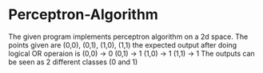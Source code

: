 # Perceptron-Algorithm
The given program implements perceptron algorithm on a 2d space.
The points given are (0,0), (0,1), (1,0), (1,1)
the expected output after doing logical OR operaion is
(0,0) -> 0
(0,1) -> 1
(1,0) -> 1
(1,1) -> 1
The outputs can be seen as 2 different classes (0 and 1)
